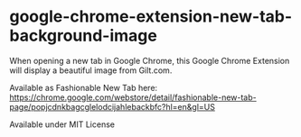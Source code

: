 google-chrome-extension-new-tab-background-image
==========================================

When opening a new tab in Google Chrome, this Google Chrome Extension will display a beautiful image from Gilt.com.

Available as Fashionable New Tab here: https://chrome.google.com/webstore/detail/fashionable-new-tab-page/popjcdnkbagcglelodcijahlebackbfc?hl=en&gl=US

Available under MIT License
